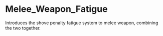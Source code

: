 # Melee_Weapon_Fatigue
Introduces the shove penalty fatigue system to melee weapon, combining the two together.
